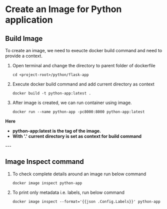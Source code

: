 
# Create an Image for Python application

## Build Image

To create an image, we need to exeucte docker build command and need to provide a context.

1. Open terminal and change the directory to parent folder of dockerfile

    ```
    cd <project-root>/python/flask-app
    ```
2. Execute docker build command and add current directory as context

    ```
    docker build -t python-app:latest .
    ```

3.  After image is created, we can run container using image.
    ```
    docker run --name python-app -pc8000:8000 python-app:latest
    ```


<B>Here 
- python-app:latest is the tag of the image.
- With '.' current directory is set as context for build command 
</B>
---

## Image Inspect command

1. To check complete details around an image run below command

    ```
    docker image inspect python-app
    ```
2. To print only metadata i.e. labels, run below command
    ```
    docker image inspect --format='{{json .Config.Labels}}' python-app
    ```